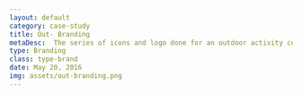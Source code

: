 ```yaml
---
layout: default
category: case-study
title: Out- Branding
metaDesc:  The series of icons and logo done for an outdoor activity center. ...
type: Branding
class: type-brand
date: May 20, 2016
img: assets/out-branding.png
---
```

